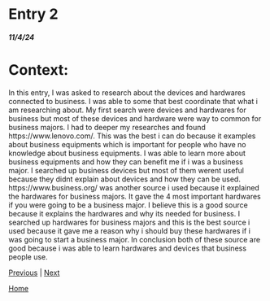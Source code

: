 # Entry 2
##### 11/4/24

<h1><b>Context:</b></h1>
<p>In this entry, I was asked to research about the devices and hardwares connected to business.  I was able to some that best coordinate that what i am researching about. My first search were devices and hardwares for business but most of these devices and hardware were way to common for business majors. I had to deeper my researches and found https://www.lenovo.com/. This was the best i can do because it examples about business equipments which is important for people who have no knowledge about business equipments. I was able to learn more about business equipments and how they can benefit me if i was a business major. I searched up business devices but most of them werent useful because they didnt explain about devices and how they can be used. https://www.business.org/ was another source i used because it explained the hardwares for business majors. It gave the 4 most important hardwares if you were going to be a business major. I believe this is a good source because it explains the hardwares and why its needed for business. I searched up hardwares for business majors and this is the best source i used because it gave me a reason why i should buy these hardwares if i was going to start a business major. In conclusion both of these source are good because i was able to learn hardwares and devices that business people use.  </p>

[Previous](entry01.md) | [Next](entry03.md)

[Home](../README.md)

